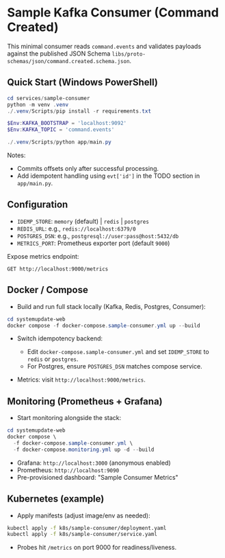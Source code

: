 # Sample Kafka Consumer (Command Created)

This minimal consumer reads `command.events` and validates payloads against the
published JSON Schema `libs/proto-schemas/json/command.created.schema.json`.

## Quick Start (Windows PowerShell)

```powershell
cd services/sample-consumer
python -m venv .venv
./.venv/Scripts/pip install -r requirements.txt

$Env:KAFKA_BOOTSTRAP = 'localhost:9092'
$Env:KAFKA_TOPIC = 'command.events'

./.venv/Scripts/python app/main.py
```

Notes:

- Commits offsets only after successful processing.
- Add idempotent handling using `evt['id']` in the TODO section in `app/main.py`.

## Configuration

- `IDEMP_STORE`: `memory` (default) | `redis` | `postgres`
- `REDIS_URL`: e.g., `redis://localhost:6379/0`
- `POSTGRES_DSN`: e.g., `postgresql://user:pass@host:5432/db`
- `METRICS_PORT`: Prometheus exporter port (default `9000`)

Expose metrics endpoint:

```text
GET http://localhost:9000/metrics
```

## Docker / Compose

- Build and run full stack locally (Kafka, Redis, Postgres, Consumer):

```powershell
cd systemupdate-web
docker compose -f docker-compose.sample-consumer.yml up --build
```

- Switch idempotency backend:
  - Edit `docker-compose.sample-consumer.yml` and set `IDEMP_STORE` to
    `redis` or `postgres`.
  - For Postgres, ensure `POSTGRES_DSN` matches compose service.

- Metrics: visit `http://localhost:9000/metrics`.

## Monitoring (Prometheus + Grafana)

- Start monitoring alongside the stack:

```powershell
cd systemupdate-web
docker compose \
  -f docker-compose.sample-consumer.yml \
  -f docker-compose.monitoring.yml up -d --build
```

- Grafana: `http://localhost:3000` (anonymous enabled)
- Prometheus: `http://localhost:9090`
- Pre-provisioned dashboard: "Sample Consumer Metrics"

## Kubernetes (example)

- Apply manifests (adjust image/env as needed):

```bash
kubectl apply -f k8s/sample-consumer/deployment.yaml
kubectl apply -f k8s/sample-consumer/service.yaml
```

- Probes hit `/metrics` on port 9000 for readiness/liveness.
